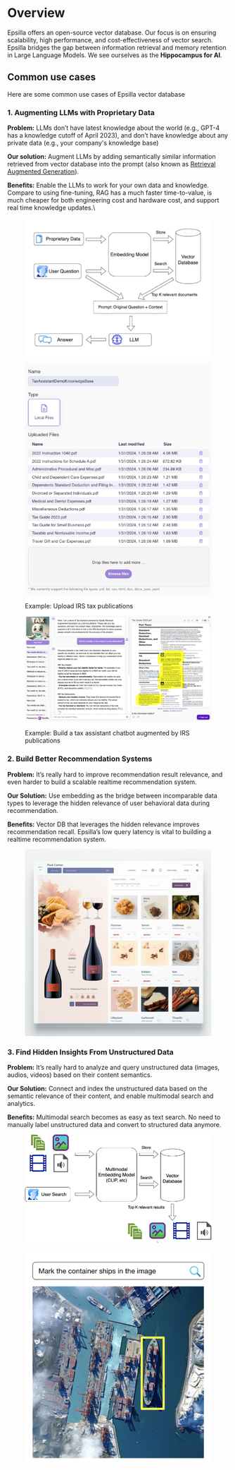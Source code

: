 # Overview

Epsilla offers an open-source vector database. Our focus is on ensuring scalability, high performance, and cost-effectiveness of vector search. Epsilla bridges the gap between information retrieval and memory retention in Large Language Models. We see ourselves as the **Hippocampus for AI**.

## Common use cases

Here are some common use cases of Epsilla vector database

### 1. Augmenting LLMs with Proprietary Data

**Problem:** LLMs don’t have latest knowledge about the world (e.g., GPT-4 has a knowledge cutoff of April 2023), and don’t have knowledge about any private data (e.g., your company's knowledge base)

**Our solution:** Augment LLMs by adding semantically similar information retrieved from vector database into the prompt (also known as [Retrieval Augmented Generation](https://ai.meta.com/blog/retrieval-augmented-generation-streamlining-the-creation-of-intelligent-natural-language-processing-models/)).

**Benefits:** Enable the LLMs to work for your own data and knowledge. Compare to using fine-tuning, RAG has a much faster time-to-value, is much cheaper for both engineering cost and hardware cost, and support real time knowledge updates.\


<figure><img src=".gitbook/assets/Screenshot 2023-09-18 at 7.07.38 PM (1).png" alt="" width="563"><figcaption></figcaption></figure>

<figure><img src=".gitbook/assets/Screenshot 2024-02-14 at 4.35.55 PM.png" alt=""><figcaption><p>Example: Upload IRS tax publications</p></figcaption></figure>

<figure><img src=".gitbook/assets/Screenshot 2024-02-14 at 4.37.25 PM.png" alt=""><figcaption><p>Example: Build a tax assistant chatbot augmented by IRS publications</p></figcaption></figure>

### 2. Build Better Recommendation Systems

**Problem:** It’s really hard to improve recommendation result relevance, and even harder to build a scalable realtime recommendation system.

**Our Solution:** Use embedding as the bridge between incomparable data types to leverage the hidden relevance of user behavioral data during recommendation.

**Benefits:** Vector DB that leverages the hidden relevance improves recommendation recall. Epsilla’s low query latency is vital to building a realtime recommendation system.

<figure><img src=".gitbook/assets/renchusong_draw_a_recommendation_system_with_input_product_imag_b9b02df5-bc55-4c5a-ac75-466bb16339be.png" alt="" width="563"><figcaption></figcaption></figure>

### 3. Find Hidden Insights From Unstructured Data

**Problem:** It’s really hard to analyze and query unstructured data (images, audios, videos) based on their content semantics.

**Our Solution:** Connect and index the unstructured data based on the semantic relevance of their content, and enable multimodal search and analytics.

**Benefits:** Multimodal search becomes as easy as text search. No need to manually label unstructured data and convert to structured data anymore.

<figure><img src=".gitbook/assets/Recomendation System.drawio (1).png" alt="" width="563"><figcaption></figcaption></figure>

<figure><img src=".gitbook/assets/Screenshot 2023-09-26 at 12.36.44 PM.png" alt="" width="563"><figcaption></figcaption></figure>

